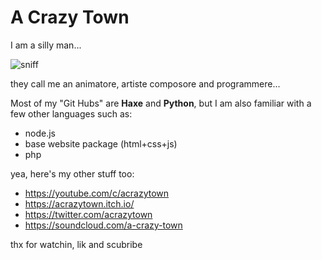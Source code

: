 # **A Crazy Town**

I am a silly man...

![sniff](https://user-images.githubusercontent.com/47027981/147223424-495d48c3-81d9-4228-8d6b-25d687bfec35.png)

they call me an animatore, artiste composore and programmere...

Most of my "Git Hubs" are **Haxe** and **Python**, but I am also familiar with a few other languages such as:
- node.js
- base website package (html+css+js)
- php

yea, here's my other stuff too:

- https://youtube.com/c/acrazytown
- https://acrazytown.itch.io/
- https://twitter.com/acrazytown
- https://soundcloud.com/a-crazy-town


thx for watchin, lik and scubribe
